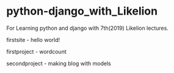 # python-django_with_Likelion
For Learning python and django with 7th(2019) Likelion lectures.

firstsite - hello world!

firstproject - wordcount

secondproject - making blog with models